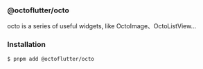 ### @octoflutter/octo

octo is a series of useful widgets, like OctoImage、OctoListView...

### Installation

```bash
$ pnpm add @octoflutter/octo
```
